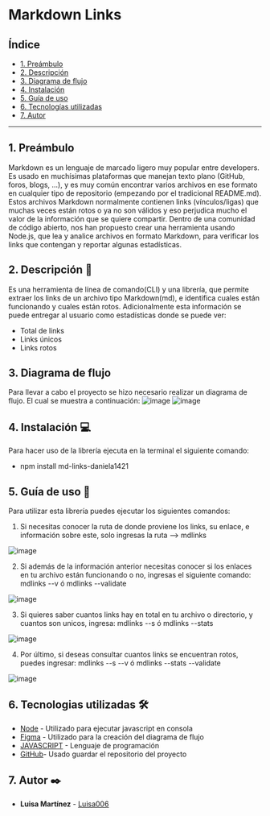 # Markdown Links

## Índice

* [1. Preámbulo](#1-preámbulo)
* [2. Descripción](#2-resumen-del-proyecto)
* [3. Diagrama de flujo](#4-diagrama-de-flujo)
* [4. Instalación ](#3-instalación)
* [5. Guía de uso](#4-guia-de-uso)
* [6. Tecnologías utilizadas](#6-tecnologías-utlizadas)
* [7. Autor](#7-autor)
***

## 1. Preámbulo 

Markdown es un lenguaje de marcado ligero muy popular entre developers. Es usado en muchísimas plataformas que manejan texto plano (GitHub, foros, blogs, ...), y es muy común encontrar varios archivos en ese formato en cualquier tipo de repositorio (empezando por el tradicional README.md).
Estos archivos Markdown normalmente contienen links (vínculos/ligas) que muchas veces están rotos o ya no son válidos y eso perjudica mucho el valor de la información que se quiere compartir.
Dentro de una comunidad de código abierto, nos han propuesto crear una herramienta usando Node.js, que lea y analice archivos en formato Markdown, para verificar los links que contengan y reportar algunas estadísticas.

## 2. Descripción 📝

Es una herramienta de línea de comando(CLI) y una librería, que permite extraer los links de un archivo tipo Markdown(md), e identifica cuales están funcionando y cuales están rotos. Adicionalmente esta información se puede entregar al usuario como estadísticas donde se puede ver:
* Total de links
* Links únicos
* Links rotos

## 3. Diagrama de flujo

Para llevar a cabo el proyecto se hizo necesario realizar un diagrama de flujo. El cual se muestra a continuación:
![image](https://user-images.githubusercontent.com/97484586/168404292-ed40890c-24a3-4bb6-98cc-c7a84d82ab0a.png)
![image](https://user-images.githubusercontent.com/97484586/168404330-db2fed8c-eed7-4734-8dbf-2c988865d181.png)

## 4. Instalación 💻

Para hacer uso de la librería ejecuta en la terminal el siguiente comando:
* npm install md-links-daniela1421

## 5. Guía de uso 📇

Para utilizar esta librería puedes ejecutar los siguientes comandos:
1. Si necesitas conocer la ruta de donde proviene los links, su enlace, e información sobre este, solo ingresas la ruta --> mdlinks <path>

![image](https://user-images.githubusercontent.com/92064924/168402857-08c61595-16ff-407e-815d-e398fb845f7c.png)

 2. Si además de la información anterior necesitas conocer si los enlaces en tu archivo están funcionando o no, ingresas el siguiente comando: mdlinks <path> --v ó mdlinks <path> --validate

 ![image](https://user-images.githubusercontent.com/92064924/168403109-82db34f7-b742-4d47-9db3-d9ffd69ba497.png)

3. Si quieres saber cuantos links hay en total en tu archivo o directorio, y cuantos son unicos, ingresa: mdlinks <path> --s ó mdlinks <path> --stats

![image](https://user-images.githubusercontent.com/92064924/168403260-58b8cba2-17ef-4a6d-804b-864d823db4e6.png)

4. Por último, si deseas consultar cuantos links se encuentran rotos, puedes ingresar:
  mdlinks <path> --s --v ó mdlinks <path> --stats --validate

 ![image](https://user-images.githubusercontent.com/92064924/168403361-f7f186d6-dba6-4ee9-b304-c4db39ef04e9.png)

## 6. Tecnologias utilizadas 🛠️

* [Node](https://nodejs.org/es/) - Utilizado para ejecutar javascript en consola
* [Figma](https://www.figma.com/file/xCHW5aQi2GsUK80YW8RxdG/Diagrama-de-flujo-md-links?node-id=0%3A1) - Utilizado para la creación del diagrama de flujo
* [JAVASCRIPT](https://developer.mozilla.org/es/docs/Web/JavaScript) - Lenguaje de programación
* [GitHub](https://github.com/)- Usado guardar el repositorio del proyecto

## 7. Autor ✒️

* **Luisa Martínez** - [Luisa006](https://github.com/Luisa006)
